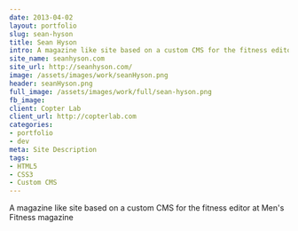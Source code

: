 ```yaml
---
date: 2013-04-02
layout: portfolio
slug: sean-hyson
title: Sean Hyson
intro: A magazine like site based on a custom CMS for the fitness editor at Men's Fitness magazine
site_name: seanhyson.com
site_url: http://seanhyson.com/
image: /assets/images/work/seanHyson.png
header: seanHyson.png
full_image: /assets/images/work/full/sean-hyson.png
fb_image: 
client: Copter Lab
client_url: http://copterlab.com
categories:
- portfolio
- dev
meta: Site Description
tags: 
- HTML5
- CSS3
- Custom CMS
---
```


A magazine like site based on a custom CMS for the fitness editor at Men's Fitness magazine